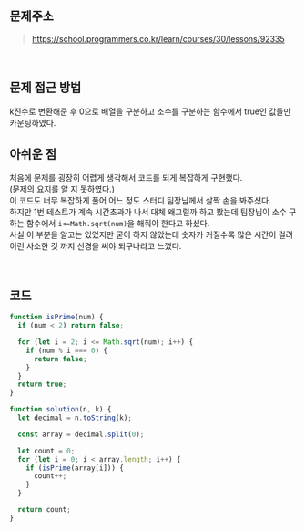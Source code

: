## 문제주소

> https://school.programmers.co.kr/learn/courses/30/lessons/92335

</br>

## 문제 접근 방법

k진수로 변환해준 후 0으로 배열을 구분하고 소수를 구분하는 함수에서 true인 값들만 카운팅하였다.
</br>

## 아쉬운 점

처음에 문제를 굉장히 어렵게 생각해서 코드를 되게 복잡하게 구현했다.  
(문제의 요지를 알 지 못하였다.)  
이 코드도 너무 복잡하게 풀어 어느 정도 스터디 팀장님께서 살짝 손을 봐주셨다.  
하지만 1번 테스트가 계속 시간초과가 나서 대체 왜그럴까 하고 봤는데 팀장님이 소수 구하는 함수에서 `i<=Math.sqrt(num)`을 해줘야 한다고 하셨다.  
사실 이 부분을 알고는 있었지만 굳이 하지 않았는데 숫자가 커질수록 많은 시간이 걸려 이런 사소한 것 까지 신경을 써야 되구나라고 느꼈다.

</br>

## 코드

```js
function isPrime(num) {
  if (num < 2) return false;

  for (let i = 2; i <= Math.sqrt(num); i++) {
    if (num % i === 0) {
      return false;
    }
  }
  return true;
}

function solution(n, k) {
  let decimal = n.toString(k);

  const array = decimal.split(0);

  let count = 0;
  for (let i = 0; i < array.length; i++) {
    if (isPrime(array[i])) {
      count++;
    }
  }

  return count;
}
```
